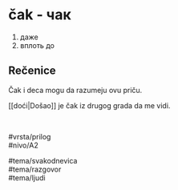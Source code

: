 # čak - чак

1. даже  
2. вплоть до

## Rečenice

Čak i deca mogu da razumeju ovu priču.  

[[doći|Došao]] je čak iz drugog grada da me vidi.

<br>

#vrsta/prilog  
#nivo/A2  

#tema/svakodnevica  
#tema/razgovor  
#tema/ljudi  
